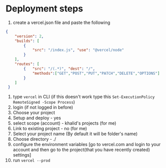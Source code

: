 
# Deployment steps

1. create a vercel.json file and paste the following
```json
{
    "version": 2,
    "builds": [
        { 
            "src": "/index.js", "use": "@vercel/node" 
        }
    ],
    "routes": [
        {   "src": "/(.*)", "dest": "/", 
            "methods":["GET","POST","PUT","PATCH","DELETE","OPTIONS"] 
        }
    ]
 }
```
1. type `vercel` in CLI (if this doesn't work type this `Set-ExecutionPolicy RemoteSigned -Scope Process`)
1. login (if not logged in before)
1. Choose your project
1. Setup and deploy - yes
1. select scope (account) - khalid's projects (for me)
1. Link to existing project - no (for me)
1. Select your project name (By default it will be folder's name)
1. Choose directory - ./ 
1. configure the environment variables [go to vercel.com and login to your account and then go to the project(that you have recently created) settings]
1. run ``` vercel --prod ```